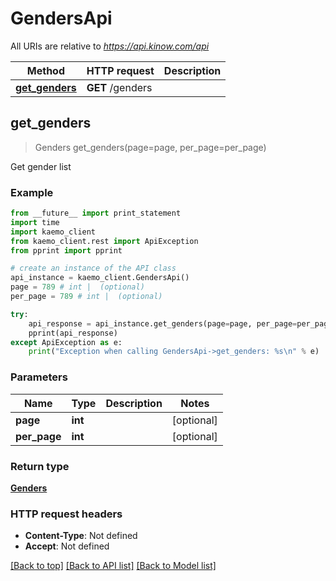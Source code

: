 # GendersApi

All URIs are relative to *https://api.kinow.com/api*

Method | HTTP request | Description
------------- | ------------- | -------------
[**get_genders**](#get_genders) | **GET** /genders | 


## **get_genders**
> Genders get_genders(page=page, per_page=per_page)



Get gender list

### Example 
```python
from __future__ import print_statement
import time
import kaemo_client
from kaemo_client.rest import ApiException
from pprint import pprint

# create an instance of the API class
api_instance = kaemo_client.GendersApi()
page = 789 # int |  (optional)
per_page = 789 # int |  (optional)

try: 
    api_response = api_instance.get_genders(page=page, per_page=per_page)
    pprint(api_response)
except ApiException as e:
    print("Exception when calling GendersApi->get_genders: %s\n" % e)
```

### Parameters

Name | Type | Description  | Notes
------------- | ------------- | ------------- | -------------
 **page** | **int**|  | [optional] 
 **per_page** | **int**|  | [optional] 

### Return type

[**Genders**](#Genders)

### HTTP request headers

 - **Content-Type**: Not defined
 - **Accept**: Not defined

[[Back to top]](#) [[Back to API list]](#documentation-for-api-endpoints) [[Back to Model list]](#documentation-for-models)

